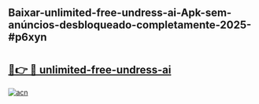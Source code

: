 ## Baixar-unlimited-free-undress-ai-Apk-sem-anúncios-desbloqueado-completamente-2025-#p6xyn

# <h2><a href="https://ainizakaria.my?title=unlimited-free-undress-ai&ref=20M">🔗👉 🔴 unlimited-free-undress-ai</a></h2>

[![acn](https://github.com/user-attachments/assets/0f9c940e-d8b0-45ae-aac7-cd30a18b3e1c)](https://ainizakaria.my?title=unlimited-free-undress-ai&ref=20M)

